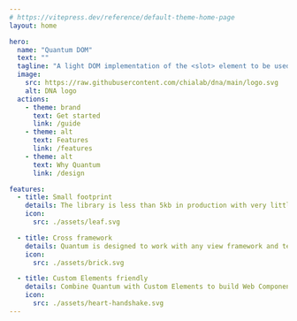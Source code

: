 ```yaml
---
# https://vitepress.dev/reference/default-theme-home-page
layout: home

hero:
  name: "Quantum DOM"
  text: ""
  tagline: "A light DOM implementation of the <slot> element to be used across frameworks."
  image:
    src: https://raw.githubusercontent.com/chialab/dna/main/logo.svg
    alt: DNA logo
  actions:
    - theme: brand
      text: Get started
      link: /guide
    - theme: alt
      text: Features
      link: /features
    - theme: alt
      text: Why Quantum
      link: /design

features:
  - title: Small footprint
    details: The library is less than 5kb in production with very little impact on performance.
    icon:
      src: ./assets/leaf.svg

  - title: Cross framework
    details: Quantum is designed to work with any view framework and tested across Lit, Vue, React and Preact.
    icon:
      src: ./assets/brick.svg

  - title: Custom Elements friendly
    details: Combine Quantum with Custom Elements to build Web Components without Shadow DOM constraints.
    icon:
      src: ./assets/heart-handshake.svg
---
```

